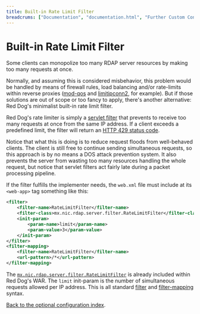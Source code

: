 ```yaml
---
title: Built-in Rate Limit Filter
breadcrums: ["Documentation", "documentation.html", "Further Custom Configuration", "documentation.html#further-custom-configuration"]
---
```


# Built-in Rate Limit Filter

Some clients can monopolize too many RDAP server resources by making too many requests at once.

Normally, and assuming this is considered misbehavior, this problem would be handled by means of firewall rules, load balancing and/or rate-limits within reverse proxies ([mod-qos](http://mod-qos.sourceforge.net/) and [limitipconn2](http://dominia.org/djao/limitipconn2.html), for example). But if those solutions are out of scope or too fancy to apply, there's another alternative: Red Dog's minimalist built-in rate limit filter.

Red Dog's rate limiter is simply a [servlet filter](http://www.oracle.com/technetwork/java/filters-137243.html) that prevents to receive too many requests at once from the same IP address. If a client exceeds a predefined limit, the filter will return an [HTTP 429 status code](https://en.wikipedia.org/wiki/List_of_HTTP_status_codes#429).

Notice that what this is doing is to reduce request floods from well-behaved clients. The client is still free to continue sending simultaneous requests, so this approach is by no means a DOS attack prevention system. It also prevents the server from wasting too many resources handling the whole request, but notice that servlet filters act fairly late during a packet processing pipeline.

If the filter fulfills the implementer needs, the `web.xml` file must include at its `<web-app>` tag something like this:

```xml
<filter>
	<filter-name>RateLimitFilter</filter-name>
	<filter-class>mx.nic.rdap.server.filter.RateLimitFilter</filter-class>
	<init-param>
		<param-name>limit</param-name>
		<param-value>3</param-value>
	</init-param>
</filter>
<filter-mapping>
	<filter-name>RateLimitFilter</filter-name>
	<url-pattern>/*</url-pattern>
</filter-mapping>
```

The [`mx.nic.rdap.server.filter.RateLimitFilter`](https://github.com/NICMx/rdap-server/blob/master/src/main/java/mx/nic/rdap/server/filter/RateLimitFilter.java) is already included within Red Dog's WAR. The `limit` init-param is the number of simultaneous requests allowed per IP address. This is all standard [filter](http://docs.oracle.com/cd/E13222_01/wls/docs81/webapp/web_xml.html#1015950) and [filter-mapping](http://docs.oracle.com/cd/E13222_01/wls/docs81/webapp/web_xml.html#1039330) syntax.

[Back to the optional configuration index](documentation.html#further-configuration-optional).

